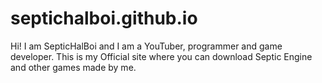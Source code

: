 # septichalboi.github.io
Hi! I am SepticHalBoi and I am a YouTuber, programmer and game developer. This is my Official site where you can download Septic Engine and other games made by me.
